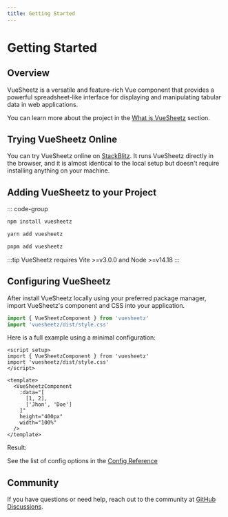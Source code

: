```yaml
---
title: Getting Started
---
```


# Getting Started

## Overview

VueSheetz is a versatile and feature-rich Vue component that provides a powerful spreadsheet-like interface for displaying and manipulating tabular data in web applications.

You can learn more about the project in the [What is VueSheetz](./what) section.

## Trying VueSheetz Online

You can try VueSheetz online on [StackBlitz](https://stackblitz.com/edit/vuesheetz?file=src%2FApp.vue). It runs VueSheetz directly in the browser, and it is almost identical to the local setup but doesn't require installing anything on your machine.

## Adding VueSheetz to your Project

::: code-group

```bash [npm]
npm install vuesheetz
```

```bash [yarn]
yarn add vuesheetz
```

```bash [pnpm]
pnpm add vuesheetz
```

:::tip
VueSheetz requires Vite >=v3.0.0 and Node >=v14.18
:::

## Configuring VueSheetz

After install VueSheetz locally using your preferred package manager, import VueSheetz's component and CSS into your application.

```js
import { VueSheetzComponent } from 'vuesheetz'
import 'vuesheetz/dist/style.css'
```

Here is a full example using a minimal configuration:

```vue
<script setup>
import { VueSheetzComponent } from 'vuesheetz'
import 'vuesheetz/dist/style.css'
</script>

<template>
  <VueSheetzComponent
    :data="[
      [1, 2],
      ['Jhon', 'Doe']
    ]"
    height="400px"
    width="100%"
  />
</template>
```

Result:

<VueSheetzComponent :data="[[1, 2], ['Jhon', 'Doe']]" height="400px" width="100%" />

See the list of config options in the [Config Reference](../config/)

## Community

If you have questions or need help, reach out to the community at [GitHub Discussions](https://github.com/caiquegaspar/vuesheetz/discussions).
